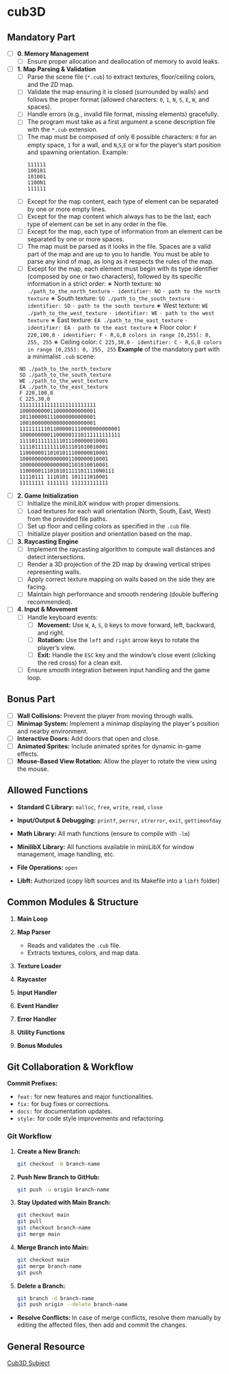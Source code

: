 # cub3D
## Mandatory Part

- [ ] **0. Memory Management**
   - [ ] Ensure proper allocation and deallocation of memory to avoid leaks.
- [ ] **1. Map Parsing & Validation**
  - [ ] Parse the scene file (`*.cub`) to extract textures, floor/ceiling colors, and the 2D map.
  - [ ] Validate the map ensuring it is closed (surrounded by walls) and follows the proper format (allowed characters: `0`, `1`, `N`, `S`, `E`, `W`, and spaces).
  - [ ] Handle errors (e.g., invalid file format, missing elements) gracefully.
  - [ ] The program must take as a first argument a scene description file with the `*.cub`
extension.
  - [ ] The map must be composed of only 6 possible characters: `0` for an empty space, `1` for a wall, and `N`,`S`,`E` or `W` for the player’s start position and spawning orientation.
Example:
    ```
    111111
    100101
    101001
    1100N1
    111111
    ```
  - [ ] Except for the map content, each type of element can be separated by one or
more empty lines.
  - [ ] Except for the map content which always has to be the last, each type of
element can be set in any order in the file.
  - [ ] Except for the map, each type of information from an element can be separated
by one or more spaces.
  - [ ] The map must be parsed as it looks in the file. Spaces are a valid part of the
map and are up to you to handle. You must be able to parse any kind of map,
as long as it respects the rules of the map.
  - [ ] Except for the map, each element must begin with its type identifier (composed
by one or two characters), followed by its specific information in a strict order:
∗ North texture:
`NO ./path_to_the_north_texture`
`· identifier: NO`
`· path to the north texture`
∗ South texture:
`SO ./path_to_the_south_texture`
`· identifier: SO`
`· path to the south texture`
∗ West texture:
`WE ./path_to_the_west_texture`
`· identifier: WE`
`· path to the west texture`
∗ East texture:
`EA ./path_to_the_east_texture`
`· identifier: EA`
`· path to the east texture`
∗ Floor color:
`F 220,100,0`
`· identifier: F`
`· R,G,B colors in range [0,255]: 0, 255, 255`
∗ Ceiling color:
`C 225,30,0`
`· identifier: C`
`· R,G,B colors in range [0,255]: 0, 255, 255`
**Example** of the mandatory part with a minimalist `.cub` scene:

```
    NO ./path_to_the_north_texture
    SO ./path_to_the_south_texture
    WE ./path_to_the_west_texture
    EA ./path_to_the_east_texture
    F 220,100,0
    C 225,30,0
    1111111111111111111111111
    1000000000110000000000001
    1011000001110000000000001
    1001000000000000000000001
    111111111011000001110000000000001
    100000000011000001110111111111111
    11110111111111011100000010001
    11110111111111011101010010001
    11000000110101011100000010001
    10000000000000001100000010001
    10000000000000001101010010001
    11000001110101011111011110N0111
    11110111 1110101 101111010001
    11111111 1111111 111111111111
```

- [ ] **2. Game Initialization**
  - [ ] Initialize the miniLibX window with proper dimensions.
  - [ ] Load textures for each wall orientation (North, South, East, West) from the provided file paths.
  - [ ] Set up floor and ceiling colors as specified in the `.cub` file.
  - [ ] Initialize player position and orientation based on the map.

- [ ] **3. Raycasting Engine**
  - [ ] Implement the raycasting algorithm to compute wall distances and detect intersections.
  - [ ] Render a 3D projection of the 2D map by drawing vertical stripes representing walls.
  - [ ] Apply correct texture mapping on walls based on the side they are facing.
  - [ ] Maintain high performance and smooth rendering (double buffering recommended).

- [ ] **4. Input & Movement**
  - [ ] Handle keyboard events:
    - [ ] **Movement:** Use `W`, `A`, `S`, `D` keys to move forward, left, backward, and right.
    - [ ] **Rotation:** Use the `left` and `right` arrow keys to rotate the player’s view.
    - [ ] **Exit:** Handle the `ESC` key and the window’s close event (clicking the red cross) for a clean exit.
  - [ ] Ensure smooth integration between input handling and the game loop.

## Bonus Part

- [ ] **Wall Collisions:** Prevent the player from moving through walls.
- [ ] **Minimap System:** Implement a minimap displaying the player's position and nearby environment.
- [ ] **Interactive Doors:** Add doors that open and close.
- [ ] **Animated Sprites:** Include animated sprites for dynamic in-game effects.
- [ ] **Mouse-Based View Rotation:** Allow the player to rotate the view using the mouse.

## Allowed Functions
- **Standard C Library:**
  `malloc`, `free`, `write`, `read`, `close`

- **Input/Output & Debugging:**
  `printf`, `perror`, `strerror`, `exit`, `gettimeofday`

- **Math Library:**
  All math functions (ensure to compile with `-lm`)

- **MinilibX Library:**
  All functions available in miniLibX for window management, image handling, etc.

- **File Operations:**
  `open`

- **Libft:**
  Authorized (copy libft sources and its Makefile into a `libft` folder)

## Common Modules & Structure
1. **Main Loop**

2. **Map Parser**
   - Reads and validates the `.cub` file.
   - Extracts textures, colors, and map data.

3. **Texture Loader**

4. **Raycaster**

5. **Input Handler**

6. **Event Handler**

7. **Error Handler**

8. **Utility Functions**

9.  **Bonus Modules**

## Git Collaboration & Workflow

**Commit Prefixes:**
- `feat:` for new features and major functionalities.
- `fix:` for bug fixes or corrections.
- `docs:` for documentation updates.
- `style:` for code style improvements and refactoring.

### Git Workflow

1. **Create a New Branch:**
    ```bash
    git checkout -b branch-name
    ```

2. **Push New Branch to GitHub:**
    ```bash
    git push -u origin branch-name
    ```

3. **Stay Updated with Main Branch:**
    ```bash
    git checkout main
    git pull
    git checkout branch-name
    git merge main
    ```

4. **Merge Branch into Main:**
    ```bash
    git checkout main
    git merge branch-name
    git push
    ```

5. **Delete a Branch:**
    ```bash
    git branch -d branch-name
    git push origin --delete branch-name
    ```

- **Resolve Conflicts:**
  In case of merge conflicts, resolve them manually by editing the affected files, then add and commit the changes.

## General Resource

[Cub3D Subject](cub3d_subject.pdf)
